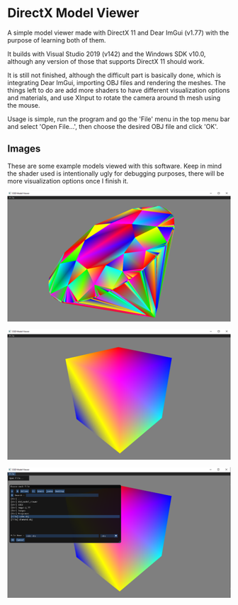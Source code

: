 # DirectX Model Viewer

A simple model viewer made with DirectX 11 and Dear ImGui (v1.77) with the purpose of learning both of them.

It builds with Visual Studio 2019 (v142) and the Windows SDK v10.0, although any version of those that supports DirectX 11 should work.

It is still not finished, although the difficult part is basically done, which is integrating Dear ImGui, importing OBJ files and rendering the meshes.
The things left to do are add more shaders to have different visualization options and materials, and  use XInput to rotate the camera around th mesh using the mouse.

Usage is simple, run the program and go the 'File' menu in the top menu bar and select 'Open File...', then choose the desired OBJ file and click 'OK'.

## Images

These are some example models viewed with this software. Keep in mind the shader used is intentionally ugly for debugging purposes, there will be more visualization options once I finish it.

![diamond](/d3d_model_viewer/images/diamond.png)

![cube](/d3d_model_viewer/images/cube.png)

![file_chooser](/d3d_model_viewer/images/file_chooser.png)
